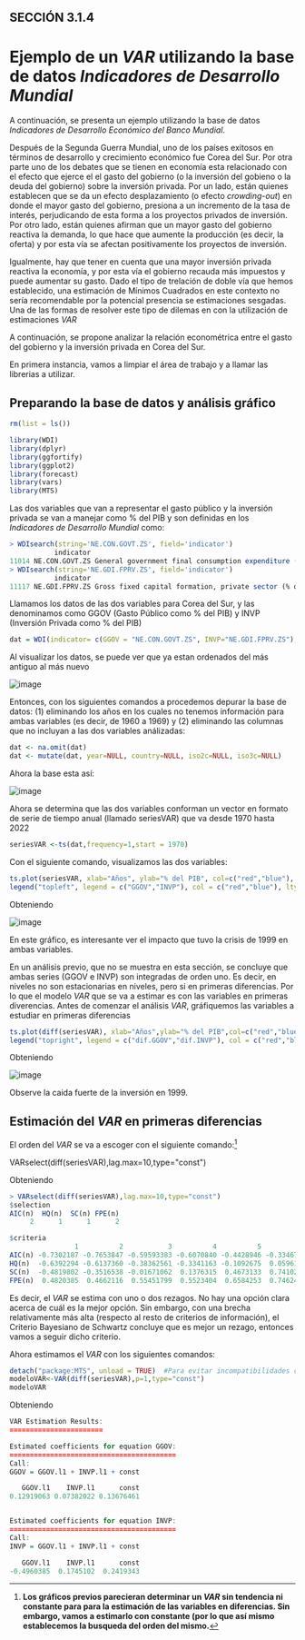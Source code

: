 ## SECCIÓN 3.1.4
# Ejemplo de un $VAR$ utilizando la base de datos _Indicadores de Desarrollo Mundial_

A continuación, se presenta un ejemplo utilizando la base de datos _Indicadores de Desarrollo Económico del Banco Mundial_. 

Después de la Segunda Guerra Mundial, uno de los países exitosos en términos de desarrollo y crecimiento económico fue Corea del Sur. Por otra parte uno de los debates que se tienen en economía esta relacionado con el efecto que ejerce el  el gasto del gobierno (o la inversión del gobieno o la deuda del gobierno) sobre la inversión privada. Por un lado, están quienes establecen que se da un efecto desplazamiento (o efecto _crowding-out_) en donde el mayor gasto del gobierno, presiona a un incremento de la tasa de interés, perjudicando de esta forma a los proyectos privados de inversión. Por otro lado, están quienes afirman que un mayor gasto del gobierno reactiva la demanda, lo que hace que aumente la producción (es decir, la oferta) y por esta vía se afectan positivamente los proyectos de inversión. 

Igualmente, hay que tener en cuenta que una mayor inversión privada reactiva la economía, y por esta vía el gobierno recauda más impuestos y puede aumentar su gasto. Dado el tipo de trelación de doble vía que hemos establecido, una estimación de Mínimos Cuadrados en este contexto no sería recomendable por la potencial presencia se estimaciones sesgadas. Una de las formas de resolver este tipo de dilemas en con la utilización de estimaciones $VAR$

A continuación, se propone analizar la relación econométrica entre el gasto del gobierno y la inversión privada en Corea del Sur.

En primera instancia, vamos a limpiar el área de trabajo y a llamar las librerias a utilizar. 

## Preparando la base de datos y análisis gráfico
``` r
rm(list = ls())

library(WDI)
library(dplyr)
library(ggfortify)
library(ggplot2)
library(forecast)
library(vars)
library(MTS)
```
Las dos variables que van a representar el gasto público y la inversión privada se van a manejar como % del PIB y son definidas en los _Indicadores de Desarrollo Mundial_ como:
``` r
> WDIsearch(string='NE.CON.GOVT.ZS', field='indicator')
           indicator                                                        name
11014 NE.CON.GOVT.ZS General government final consumption expenditure (% of GDP)
> WDIsearch(string='NE.GDI.FPRV.ZS', field='indicator')
           indicator                                                     name
11117 NE.GDI.FPRV.ZS Gross fixed capital formation, private sector (% of GDP)
```
Llamamos los datos de las dos variables para Corea del Sur, y las denominamos como GGOV (Gasto Público como % del PIB) y INVP (Inversión Privada como % del PIB)
``` r
dat = WDI(indicator= c(GGOV = "NE.CON.GOVT.ZS", INVP="NE.GDI.FPRV.ZS"), country=c('KR'), language = "es")
```
Al visualizar los datos, se puede ver que ya estan ordenados del más antiguo al más nuevo

![image](https://github.com/alvaroperdomo/World-Econometrics/assets/127871747/94a117f9-c3b7-41e1-a6ca-495f07af6712)

Entonces, con los siguientes comandos a procedemos depurar la base de datos: (1) eliminando los años en los cuales no tenemos información para ambas variables (es decir, de 1960 a 1969) y (2) eliminando las columnas que no incluyan a las dos variables análizadas:
``` r
dat <- na.omit(dat)
dat <- mutate(dat, year=NULL, country=NULL, iso2c=NULL, iso3c=NULL)
```
Ahora la base esta así:

![image](https://github.com/alvaroperdomo/World-Econometrics/assets/127871747/a4e1a02a-fc5c-4aba-ad82-1f8f6cbf43d3)

Ahora se determina que las dos variables conforman un vector en formato de serie de tiempo anual (llamado seriesVAR) que va desde 1970 hasta 2022
``` r
seriesVAR <-ts(dat,frequency=1,start = 1970)
```
Con el siguiente comando, visualizamos las dos variables:
``` r
ts.plot(seriesVAR, xlab="Años", ylab="% del PIB", col=c("red","blue"), main="Corea del Sur - Series en niveles: 1970 - 2022")
legend("topleft", legend = c("GGOV","INVP"), col = c("red","blue"), lty = 1)
```
Obteniendo

![image](https://github.com/alvaroperdomo/World-Econometrics/assets/127871747/022ef39c-d4ea-4f83-aa14-49f4c5afbccd)

En este gráfico, es interesante ver el impacto que tuvo la crisis de 1999 en ambas variables.

En un análisis previo, que no se muestra en esta sección, se concluye que ambas series (GGOV e INVP) son integradas de orden uno. Es decir, en niveles no son estacionarias en niveles, pero si en primeras diferencias. Por lo que el modelo $VAR$ que se va a estimar es con las variables en primeras diverencias. Antes de comenzar el análisis $VAR$, gráfiquemos las variables a estudiar en primeras diferencias
``` r
ts.plot(diff(seriesVAR), xlab="Años",ylab="% del PIB",col=c("red","blue"), main="Corea del Sur - Series en diferencias: 1970 - 2022")
legend("topright", legend = c("dif.GGOV","dif.INVP"), col = c("red","blue"), lty = 1)
```
Obteniendo

![image](https://github.com/alvaroperdomo/World-Econometrics/assets/127871747/da96898b-e37e-4709-8ac5-5a34c51b0e48)

Observe la caida fuerte de la inversión en 1999.

## Estimación del $VAR$ en primeras diferencias

El orden del $VAR$ se va a escoger con el siguiente comando:[^1] 

VARselect(diff(seriesVAR),lag.max=10,type="const")

[^1]: **Los gráficos previos parecieran determinar un $VAR$ sin tendencia ni constante para para la estimación de las variables en diferencias. Sin embargo, vamos a estimarlo con constante (por lo que así mismo establecemos la busqueda del orden del mismo.** 

Obteniendo
``` r
> VARselect(diff(seriesVAR),lag.max=10,type="const")
$selection
AIC(n)  HQ(n)  SC(n) FPE(n) 
     2      1      1      2 

$criteria
                1          2           3          4          5           6          7          8          9         10
AIC(n) -0.7302187 -0.7653847 -0.59593383 -0.6070840 -0.4428946 -0.33467465 -0.2332242 -0.1308129 -0.1054703 -0.2299714
HQ(n)  -0.6392294 -0.6137360 -0.38362561 -0.3341163 -0.1092675  0.05961203  0.2217220  0.3847928  0.4707948  0.4069532
SC(n)  -0.4819802 -0.3516538 -0.01671062  0.1376315  0.4673133  0.74102559  1.0079684  1.2758721  1.4667069  1.5076982
FPE(n)  0.4820385  0.4662116  0.55451799  0.5523404  0.6584253  0.74624958  0.8458893  0.9679864  1.0364124  0.9677835
```

Es decir, el $VAR$ se estima con uno o dos rezagos. No hay una opción clara acerca de cuál es la mejor opción. Sin embargo, con una brecha relativamente más alta (respecto al resto de criterios de información), el  $\text{Criterio Bayesiano de Schwartz}$ concluye que es mejor un rezago, entonces vamos a seguir dicho criterio.

Ahora estimamos el $VAR$ con los siguientes comandos:
``` r
detach("package:MTS", unload = TRUE)  #Para evitar incompatibilidades con el siguiente comando, voy a desactivar la librería "MTS"
modeloVAR<-VAR(diff(seriesVAR),p=1,type="const")
modeloVAR
```
Obteniendo
``` r
VAR Estimation Results:
======================= 

Estimated coefficients for equation GGOV: 
========================================= 
Call:
GGOV = GGOV.l1 + INVP.l1 + const 

   GGOV.l1    INVP.l1      const 
0.12919063 0.07382022 0.13676461 


Estimated coefficients for equation INVP: 
========================================= 
Call:
INVP = GGOV.l1 + INVP.l1 + const 

   GGOV.l1    INVP.l1      const 
-0.4960385  0.1745102  0.2419343 
```
